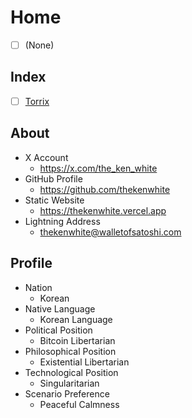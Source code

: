 # Home

- [ ] (None)

## Index

- [ ] [Torrix](<./torrix/torrix.md>)

## About

- X Account
	- https://x.com/the_ken_white
- GitHub Profile
	- https://github.com/thekenwhite
- Static Website
	- https://thekenwhite.vercel.app
- Lightning Address
	- thekenwhite@walletofsatoshi.com

## Profile

- Nation
	- Korean
- Native Language
	- Korean Language
- Political Position
	- Bitcoin Libertarian
- Philosophical Position
	- Existential Libertarian
- Technological Position
	- Singularitarian
- Scenario Preference
	- Peaceful Calmness
